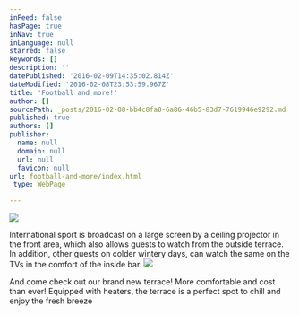 ```yaml
---
inFeed: false
hasPage: true
inNav: true
inLanguage: null
starred: false
keywords: []
description: ''
datePublished: '2016-02-09T14:35:02.814Z'
dateModified: '2016-02-08T23:53:59.967Z'
title: 'Football and more!'
author: []
sourcePath: _posts/2016-02-08-bb4c8fa0-6a86-46b5-83d7-7619946e9292.md
published: true
authors: []
publisher:
  name: null
  domain: null
  url: null
  favicon: null
url: football-and-more/index.html
_type: WebPage

---
```

![](https://the-grid-user-content.s3-us-west-2.amazonaws.com/5c751564-0bb6-4e28-a6f4-766fa8d59184.JPG)

International sport is broadcast on a large
screen by a ceiling projector in the front area, which also allows guests to
watch from the outside terrace. In addition, other guests on colder wintery
days, can watch the same on the TVs in the comfort of the inside bar.
![](https://the-grid-user-content.s3-us-west-2.amazonaws.com/7fa861a0-1870-4fd5-9aba-891ff5eaebc8.jpg)

And come check out our brand new terrace! More comfortable and cost than ever! Equipped with heaters, the terrace is a perfect spot to chill and enjoy the fresh breeze